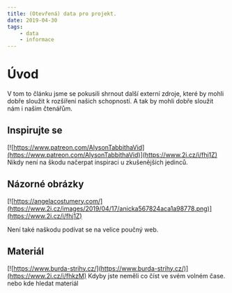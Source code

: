 ```yaml
---
title: (Otevřená) data pro projekt.
date: 2019-04-30
tags: 
    - data
    - informace
---
```


# Úvod
V tom to článku jsme se pokusili shrnout další externí zdroje, které by mohli dobře sloužit k rozšíření našich schopností. A tak by mohli dobře sloužit nám i našim čtenářům.
## Inspirujte se


[![https://www.patreon.com/AlysonTabbithaVid](https://www.patreon.com/AlysonTabbithaVid)](https://www.2i.cz/i/fhj1Z)
 Nikdy není na škodu načerpat inspiraci u zkušenějších jedinců. 


## Názorné obrázky
[![https://angelacostumery.com/](https://www.2i.cz/images/2019/04/17/anicka567824aca1a98778.png)](https://www.2i.cz/i/fhj1Z)

Není také naškodu podívat se na velice poučný web.

## Materiál
[![https://www.burda-strihy.cz/](https://www.burda-strihy.cz/)](https://www.2i.cz/i/fhkzM)
Kdyby jste neměli co číst ve svém volném čase. nebo kde hledat materiál
